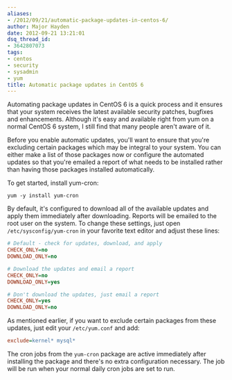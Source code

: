 ```yaml
---
aliases:
- /2012/09/21/automatic-package-updates-in-centos-6/
author: Major Hayden
date: 2012-09-21 13:21:01
dsq_thread_id:
- 3642807073
tags:
- centos
- security
- sysadmin
- yum
title: Automatic package updates in CentOS 6
---
```


Automating package updates in CentOS 6 is a quick process and it ensures that your system receives the latest available security patches, bugfixes and enhancements. Although it's easy and available right from yum on a normal CentOS 6 system, I still find that many people aren't aware of it.

Before you enable automatic updates, you'll want to ensure that you're excluding certain packages which may be integral to your system. You can either make a list of those packages now or configure the automated updates so that you're emailed a report of what needs to be installed rather than having those packages installed automatically.

To get started, install yum-cron:

```
yum -y install yum-cron
```

By default, it's configured to download all of the available updates and apply them immediately after downloading. Reports will be emailed to the root user on the system. To change these settings, just open `/etc/sysconfig/yum-cron` in your favorite text editor and adjust these lines:

```ini
# Default - check for updates, download, and apply
CHECK_ONLY=no
DOWNLOAD_ONLY=no

# Download the updates and email a report
CHECK_ONLY=no
DOWNLOAD_ONLY=yes

# Don't download the updates, just email a report
CHECK_ONLY=yes
DOWNLOAD_ONLY=no
```

As mentioned earlier, if you want to exclude certain packages from these updates, just edit your `/etc/yum.conf` and add:

```ini
exclude=kernel* mysql*
```

The cron jobs from the `yum-cron` package are active immediately after installing the package and there's no extra configuration necessary. The job will be run when your normal daily cron jobs are set to run.